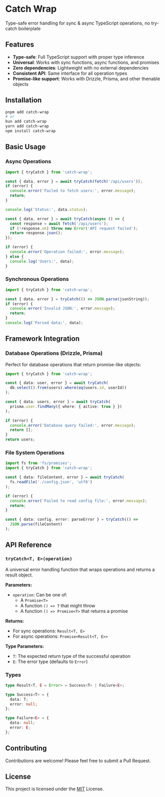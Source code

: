 # Catch Wrap

Type-safe error handling for sync & async TypeScript operations, no try-catch boilerplate

## Features

- **Type-safe**: Full TypeScript support with proper type inference
- **Universal**: Works with sync functions, async functions, and promises
- **Zero dependencies**: Lightweight with no external dependencies
- **Consistent API**: Same interface for all operation types
- **Promise-like support**: Works with Drizzle, Prisma, and other thenable objects

## Installation

```bash
pnpm add catch-wrap
# or
bun add catch-wrap
yarn add catch-wrap
npm install catch-wrap
```

## Basic Usage

### Async Operations

```typescript
import { tryCatch } from 'catch-wrap';

const { data, error } = await tryCatch(fetch('/api/users'));
if (error) {
  console.error('Failed to fetch users:', error.message);
  return;
}

console.log('Status:', data.status);

const { data, error } = await tryCatch(async () => {
  const response = await fetch('/api/users');
  if (!response.ok) throw new Error('API request failed');
  return response.json();
});

if (error) {
  console.error('Operation failed:', error.message);
} else {
  console.log('Users:', data);
}
```

### Synchronous Operations

```typescript
import { tryCatch } from 'catch-wrap';

const { data, error } = tryCatch(() => JSON.parse(jsonString));
if (error) {
  console.error('Invalid JSON:', error.message);
  return;
}
console.log('Parsed data:', data);
```

## Framework Integration

### Database Operations (Drizzle, Prisma)

Perfect for database operations that return promise-like objects:

```typescript
import { tryCatch } from 'catch-wrap';

const { data: user, error } = await tryCatch(
  db.select().from(users).where(eq(users.id, userId))
);

const { data: users, error } = await tryCatch(
  prisma.user.findMany({ where: { active: true } })
);

if (error) {
  console.error('Database query failed:', error.message);
  return [];
}
return users;
```

### File System Operations

```typescript
import fs from 'fs/promises';
import { tryCatch } from 'catch-wrap';

const { data: fileContent, error } = await tryCatch(
  fs.readFile('./config.json', 'utf8')
);

if (error) {
  console.error('Failed to read config file:', error.message);
  return;
}

const { data: config, error: parseError } = tryCatch(() =>
  JSON.parse(fileContent)
);
```

## API Reference

### `tryCatch<T, E>(operation)`

A universal error handling function that wraps operations and returns a result object.

**Parameters:**

- `operation`: Can be one of:
  - A `Promise<T>`
  - A function `() => T` that might throw
  - A function `() => Promise<T>` that returns a promise

**Returns:**

- For sync operations: `Result<T, E>`
- For async operations: `Promise<Result<T, E>>`

**Type Parameters:**

- `T`: The expected return type of the successful operation
- `E`: The error type (defaults to `Error`)

### Types

```typescript
type Result<T, E = Error> = Success<T> | Failure<E>;

type Success<T> = {
  data: T;
  error: null;
};

type Failure<E> = {
  data: null;
  error: E;
};
```

## Contributing

Contributions are welcome! Please feel free to submit a Pull Request.

## License

This project is licensed under the [MIT](./LICENSE) License.
